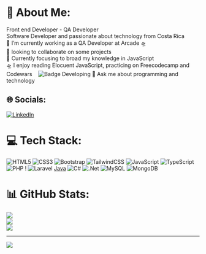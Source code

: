 # 💫 About Me:
Front end Developer - QA Developer<br>
Software Developer and passionate about technology from Costa Rica<br>🔭 I’m currently working as a QA Developer at Arcade 🛸<br>👯 looking to collaborate on some projects<br>🌱  Currently focusing to broad my knowledge in JavaScript<br>🛸 I enjoy reading Elocuent JavaScript, practicing on Freecodecamp and Codewars &nbsp;&nbsp;     ![Badge Developing](https://www.codewars.com/users/Shevox/badges/small)
💬 Ask me about programming and technology


## 🌐 Socials:
[![LinkedIn](https://img.shields.io/badge/LinkedIn-%230077B5.svg?logo=linkedin&logoColor=white)](https://linkedin.com/in/andresgonzalez-developer) 

# 💻 Tech Stack:
![HTML5](https://img.shields.io/badge/html5-%23E34F26.svg?style=for-the-badge&logo=html5&logoColor=white) ![CSS3](https://img.shields.io/badge/css3-%231572B6.svg?style=for-the-badge&logo=css3&logoColor=white) ![Bootstrap](https://img.shields.io/badge/bootstrap-%23563D7C.svg?style=for-the-badge&logo=bootstrap&logoColor=white) ![TailwindCSS](https://img.shields.io/badge/tailwindcss-%2338B2AC.svg?style=for-the-badge&logo=tailwind-css&logoColor=white) ![JavaScript](https://img.shields.io/badge/javascript-%23323330.svg?style=for-the-badge&logo=javascript&logoColor=%23F7DF1E) ![TypeScript](https://img.shields.io/badge/typescript-%23007ACC.svg?style=for-the-badge&logo=typescript&logoColor=white) ![PHP](https://img.shields.io/badge/php-%23777BB4.svg?style=for-the-badge&logo=php&logoColor=white) ! ![Laravel](https://img.shields.io/badge/laravel-%23FF2D20.svg?style=for-the-badge&logo=laravel&logoColor=white) [Java](https://img.shields.io/badge/java-%23ED8B00.svg?style=for-the-badge&logo=java&logoColor=white)  ![C#](https://img.shields.io/badge/c%23-%23239120.svg?style=for-the-badge&logo=c-sharp&logoColor=white) ![.Net](https://img.shields.io/badge/.NET-5C2D91?style=for-the-badge&logo=.net&logoColor=white) ![MySQL](https://img.shields.io/badge/mysql-%2300f.svg?style=for-the-badge&logo=mysql&logoColor=white) ![MongoDB](https://img.shields.io/badge/MongoDB-%234ea94b.svg?style=for-the-badge&logo=mongodb&logoColor=white) 
# 📊 GitHub Stats:
![](https://github-readme-stats.vercel.app/api?username=Shevotool&theme=dark&hide_border=false&include_all_commits=false&count_private=false)<br/>
![](https://github-readme-streak-stats.herokuapp.com/?user=Shevotool&theme=dark&hide_border=false)<br/>
![](https://github-readme-stats.vercel.app/api/top-langs/?username=Shevotool&theme=dark&hide_border=false&include_all_commits=false&count_private=false&layout=compact)

---
[![](https://visitcount.itsvg.in/api?id=Shevotool&icon=0&color=0)](https://visitcount.itsvg.in)


<!---
Shevotool/Shevotool is a ✨ special ✨ repository because its `README.md` (this file) appears on your GitHub profile.
You can click the Preview link to take a look at your changes.
--->
